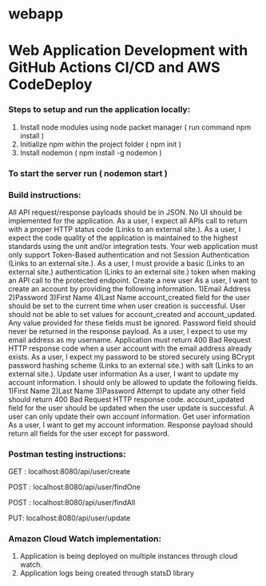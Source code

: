 # webapp
# Web Application Development with GitHub Actions CI/CD and AWS CodeDeploy

### Steps to setup and run the application locally:

1) Install node modules using node packet manager ( run command npm install )
2) Initialize npm within the project folder ( npm init )
3) Install nodemon ( npm install -g nodemon )

### To start the server run ( nodemon start )

### Build instructions:

All API request/response payloads should be in JSON.
No UI should be implemented for the application.
As a user, I expect all APIs call to return with a proper HTTP status code (Links to an external site.).
As a user, I expect the code quality of the application is maintained to the highest standards using the unit and/or integration tests.
Your web application must only support Token-Based authentication and not Session Authentication (Links to an external site.).
As a user, I must provide a basic (Links to an external site.) authentication (Links to an external site.) token when making an API call to the protected endpoint.
Create a new user
As a user, I want to create an account by providing the following information.
1)Email Address
2)Password
3)First Name
4)Last Name
account_created field for the user should be set to the current time when user creation is successful.
User should not be able to set values for account_created and account_updated. Any value provided for these fields must be ignored.
Password field should never be returned in the response payload.
As a user, I expect to use my email address as my username.
Application must return 400 Bad Request HTTP response code when a user account with the email address already exists.
As a user, I expect my password to be stored securely using BCrypt password hashing scheme (Links to an external site.) with salt (Links to an external site.).
Update user information
As a user, I want to update my account information. I should only be allowed to update the following fields.
1)First Name
2)Last Name
3)Password
Attempt to update any other field should return 400 Bad Request HTTP response code.
account_updated field for the user should be updated when the user update is successful.
A user can only update their own account information.
Get user information
As a user, I want to get my account information. Response payload should return all fields for the user except for password.

### Postman testing instructions:

GET : localhost:8080/api/user/create

POST : localhost:8080/api/user/findOne

POST : localhost:8080/api/user/findAll

PUT: localhost:8080/api/user/update

### Amazon Cloud Watch implementation:

1) Application is being deployed on multiple instances through cloud watch.
2) Application logs being created through statsD library
